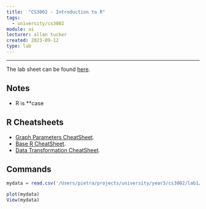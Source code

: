 ```yaml
---
title:  "CS3002 - Introduction to R"
tags:
  - university/cs3002
module: ai
lecturer: allan tucker
created: 2023-09-12
type: lab
---
```

---
The lab sheet can be found [here](assets/university/year3/R_IntroLab_v3.pdf).

## Notes
- R is **case

## R Cheatsheets
- [Graph Parameters CheatSheet](assets/university/year3/R_Graph_Parameters_CheatSheet.pdf).
- [Base R CheatSheet](assets/university/year3/Base_R_CheatSheet.pdf).
- [Data Transformation CheatSheet](assets/university/year3/R_Data_Transformation_CheatSheet.pdf).

## Commands
```r
mydata = read.csv('/Users/pietra/projects/university/year3/cs3002/lab1/forestfires.csv', sep=',')

plot(mydata)
View(mydata)
```